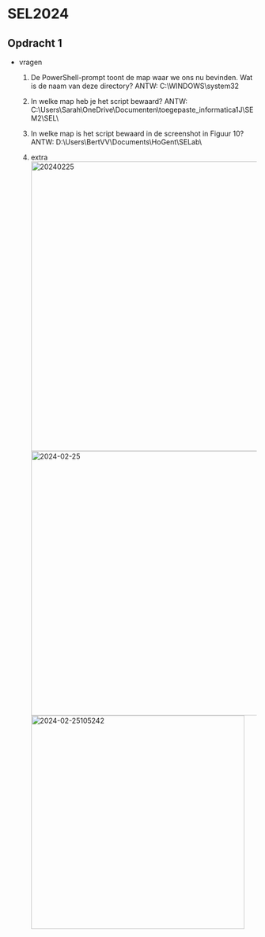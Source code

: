 # SEL2024
## Opdracht 1
- vragen

  1. De PowerShell-prompt toont de map waar we ons nu bevinden. Wat is de naam van deze directory?
         ANTW: C:\WINDOWS\system32
      
  2. In welke map heb je het script bewaard?
         ANTW: C:\Users\Sarah\OneDrive\Documenten\toegepaste_informatica1J\SEM2\SEL\
    
  3. In welke map is het script bewaard in de screenshot in Figuur 10?
         ANTW:  D:\Users\BertVV\Documents\HoGent\SELab\
  
  4. extra
       <img width="584" alt="20240225" src="https://github.com/SarahBaderr/SEL2024/assets/160492937/1a4c963f-3583-43c2-ab4d-3f156f2e4d4f">
       <img width="533" alt="2024-02-25" src="https://github.com/SarahBaderr/SEL2024/assets/160492937/12e6ac82-0541-46ae-b31a-ae7eb1391f85">
       <img width="431" alt="2024-02-25105242" src="https://github.com/SarahBaderr/SEL2024/assets/160492937/294713d9-fe7a-48c5-b24b-576e4de1b1e7">


       
